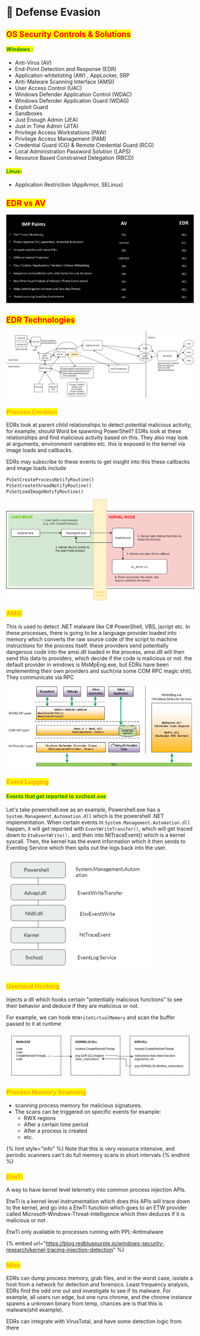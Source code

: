 # 🔴 Defense Evasion

## <mark style="color:red;">OS Security Controls & Solutions</mark>

#### <mark style="color:green;">Windows :</mark>

* Anti-Virus (AV)
* End-Point Detection and Response (EDR)
* Application whitelisting (AW) , AppLocker, SRP
* Anti-Malware Scanning Interface (AMSI)
* User Access Control (UAC)
* Windows Defender Application Control (WDAC)
* Windows Defender Application Guard (WDAG)
* Exploit Guard
* Sandboxes
* Just Enough Admin (JEA)
* Just in Time Admin (JITA)
* Privilege Access Workstations (PAW)
* Privilege Access Management (PAM)
* Credential Guard (CG) & Remote Credential Guard (RCG)
* Local Administration Password Solution (LAPS)
* Resource Based Constrained Delegation (RBCD)

#### <mark style="color:green;">Linux:</mark>

* Application Restriction (AppArmor, SELinux)

## <mark style="color:red;">EDR vs AV</mark>

![](<../../.gitbook/assets/image (12).png>)

## <mark style="color:red;">EDR Technologies</mark>

![](<../../.gitbook/assets/image (51) (1).png>)

### <mark style="color:orange;">Process Creation</mark>

EDRs look at parent child relationships to detect potential malicious activity, for example, should Word be spawning PowerShell? EDRs look at these relationships and find malicious activity based on this. They also may look at arguments, environment variables etc. this is exposed in the kernel via image loads and callbacks.

EDRs may subscribe to these events to get insight into this these callbacks and image loads include

```
PsSetCreateProcessNotifyRoutine()
PsSetCreatethreadNotifyRoutine()
PsSetLoadImageNotifyRoutine()
```

![](<../../.gitbook/assets/image (7) (1).png>)

### <mark style="color:orange;">AMSI</mark>

This is used to detect .NET malware like C# PowerShell, VBS, jscript etc. In these processes, there is going to be a language provider loaded into memory which converts the raw source code of the script to machine instructions for the process itself. these providers send potentially dangerous code into the amsi.dll loaded in the process, amsi.dll will then send this data to providers, which decide if the code is malicious or not. the default provider in windows is MsMpEng.exe, but EDRs have been implementing their own providers and such(via some COM RPC magic shit). They communicate via RPC

![](<../../.gitbook/assets/image (31) (1) (1).png>)

### <mark style="color:orange;">Event Logging</mark>

#### <mark style="color:green;">Events that get reported to svchost.exe</mark>

Let's take powershell.exe as an example, Powershell.exe has a `System.Management.Automation.dll` which is the powershell .NET implementation. When certain events in `System.Management.Automation.dll` happen, it will get reported with `EventWriteTransfer()`, which will get traced down to `EtwEventWrite(),` and then into NtTraceEvent() which is a kernel syscall. Then, the kernel has the event information which it then sends to Eventlog Service which then spits out the logs back into the user.

![](<../../.gitbook/assets/image (18) (1) (1).png>)

### <mark style="color:orange;">Userland Hooking</mark>

Injects a dll which hooks certain "potentially malicious functions" to see their behavior and deduce if they are malicious or not.&#x20;

For example, we can hook `NtWriteVirtualMemory` and scan the buffer passed to it at runtime

![](<../../.gitbook/assets/image (42) (1) (1).png>)

### <mark style="color:orange;">Process Memory Scanning</mark>

* scanning process memory for malicious signatures.
* The scans can be triggered on specific events for example:
  * RWX regions
  * After a certain time period
  * After a process is created
  * etc.

{% hint style="info" %}
Note that this is very resource intensive, and periodic scanners can't do full memory scans in short intervals
{% endhint %}

### <mark style="color:orange;">EtwTi</mark>

A way to have kernel level telemetry into common process injection APIs.

EtwTi is a kernel level instrumentation which does this APIs will trace down to the kernel, and go into a EtwTi function which goes to an ETW provider called Microsoft-Windows-Threat-Intelligence which then deduces if it is malicious or not .

EtwTi only available to processes running with PPL-Antimalware

{% embed url="https://blog.redbluepurple.io/windows-security-research/kernel-tracing-injection-detection" %}

### <mark style="color:orange;">Misc</mark>

EDRs can dump process memory, grab files, and in the worst case, isolate a host from a network for detection and forensics. Least frequency analysis, EDRs find the odd one out and investigate to see if its malware. For example, all users run edge, but one runs chrome, and the chrome instance spawns a unknown binary from temp, chances are is that this is malware(shit example).

EDRs can integrate with VirusTotal, and have some detection logic from there
